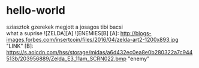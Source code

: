 # hello-world
sziasztok gzerekek megjott a josagos tibi bacsi  
what a suprise
![ZELDA][A]
![ENEMIES[B]
[A]: http://blogs-images.forbes.com/insertcoin/files/2016/04/zelda-art2-1200x893.jpg "LINK"
[B]: https://s.aolcdn.com/hss/storage/midas/a6d432ec0ea8e0b280322a7c944513b/203956889/Zelda_E3_11am_SCRN022.bmp "enemy"
